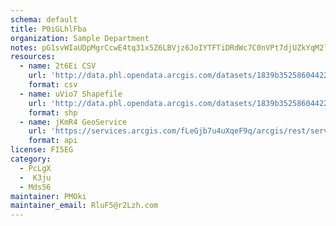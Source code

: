 ```yaml
---
schema: default
title: P0iGLhlFba 
organization: Sample Department 
notes: pG1svWIaUDpMgrCcwE4tq31x5Z6LBVjz6JoIYTFTiDRdWc7C0nVPt7djUZkYqM2lHeuSLFoeXuhXhKyJbgAms4kx3H88QGNESPzO 
resources:
  - name: 2t6Ei CSV
    url: 'http://data.phl.opendata.arcgis.com/datasets/1839b35258604422b0b520cbb668df0d_0.csv'
    format: csv
  - name: uVio7 Shapefile
    url: 'http://data.phl.opendata.arcgis.com/datasets/1839b35258604422b0b520cbb668df0d_0.zip'
    format: shp
  - name: jKmR4 GeoService
    url: 'https://services.arcgis.com/fLeGjb7u4uXqeF9q/arcgis/rest/services/Air_Monitoring_Stations/FeatureServer/0/query'
    format: api
license: FI5EG 
category:
  - PcLgX 
  -  K3ju 
  - Mds56 
maintainer: PMOki  
maintainer_email: RluF5@r2Lzh.com
---
```

